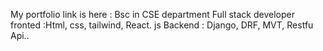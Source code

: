 My portfolio link is here : 
Bsc in CSE department
Full stack developer
fronted :Html, css, tailwind, React. js
Backend : Django, DRF, MVT, Restfu Api.. 
